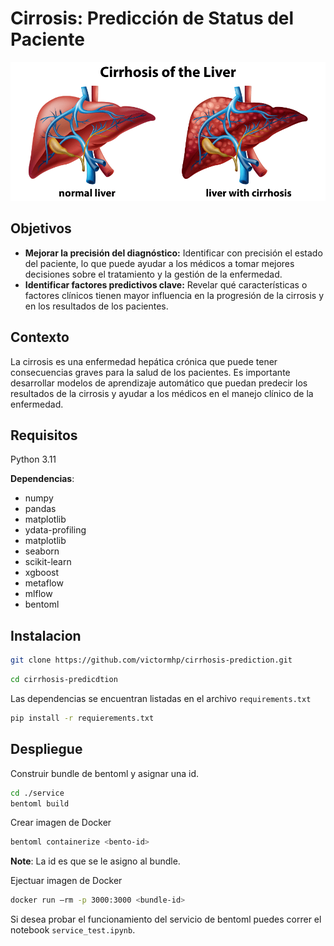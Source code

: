 # Cirrosis: Predicción de Status del Paciente

![title](/notebooks/images/cirrhosis.png)

## Objetivos

- **Mejorar la precisión del diagnóstico:** Identificar con precisión el estado del paciente, lo que puede ayudar a los médicos a tomar mejores decisiones sobre el tratamiento y la gestión de la enfermedad.
- **Identificar factores predictivos clave:** Revelar qué características o factores clínicos tienen mayor influencia en la progresión de la cirrosis y en los resultados de los pacientes.

## Contexto

La cirrosis es una enfermedad hepática crónica que puede tener consecuencias graves para la salud de los pacientes. Es importante desarrollar modelos de aprendizaje automático que puedan predecir los resultados de la cirrosis y ayudar a los médicos en el manejo clínico de la enfermedad.

## Requisitos

Python 3.11

**Dependencias**:

- numpy
- pandas
- matplotlib
- ydata-profiling
- matplotlib
- seaborn
- scikit-learn
- xgboost
- metaflow
- mlflow
- bentoml

## Instalacion

```bash
git clone https://github.com/victormhp/cirrhosis-prediction.git
```

```bash
cd cirrhosis-predicdtion
```

Las dependencias se encuentran listadas en el archivo `requirements.txt`

```bash
pip install -r requierements.txt
```

## Despliegue

Construir bundle de bentoml y asignar una id.

```bash
cd ./service
bentoml build
```

Crear imagen de Docker

```bash
bentoml containerize <bento-id>
```

**Note**: La id es que se le asigno al bundle.

Ejectuar imagen de Docker

```bash
docker run –rm -p 3000:3000 <bundle-id>
```

Si desea probar el funcionamiento del servicio de bentoml puedes correr el notebook `service_test.ipynb`.
